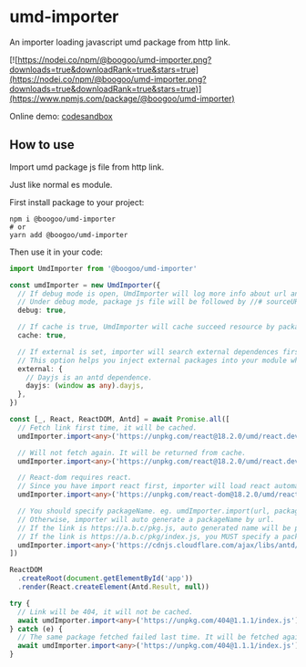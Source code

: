 # umd-importer
An importer loading javascript umd package from http link.

[![https://nodei.co/npm/@boogoo/umd-importer.png?downloads=true&downloadRank=true&stars=true](https://nodei.co/npm/@boogoo/umd-importer.png?downloads=true&downloadRank=true&stars=true)](https://www.npmjs.com/package/@boogoo/umd-importer)

Online demo: [codesandbox](https://codesandbox.io/p/sandbox/boogoo-umd-importer-uv9lei?file=%2Fsrc%2Fmain.tsx&selection=%5B%7B%22endColumn%22%3A46%2C%22endLineNumber%22%3A1%2C%22startColumn%22%3A26%2C%22startLineNumber%22%3A1%7D%5D)

## How to use
Import umd package js file from http link.

Just like normal es module.

First install package to your project:
```shell
npm i @boogoo/umd-importer
# or
yarn add @boogoo/umd-importer
```

Then use it in your code:
```typescript
import UmdImporter from '@boogoo/umd-importer'

const umdImporter = new UmdImporter({
  // If debug mode is open, UmdImporter will log more info about url and cache.
  // Under debug mode, package js file will be followed by //# sourceURL=[module], so you can debug package by devtools.
  debug: true,

  // If cache is true, UmdImporter will cache succeed resource by package name.
  cache: true,

  // If external is set, importer will search external dependences first.
  // This option helps you inject external packages into your module where called require('some-pkg').
  external: {
    // Dayjs is an antd dependence.
    dayjs: (window as any).dayjs,
  },
})

const [_, React, ReactDOM, Antd] = await Promise.all([
  // Fetch link first time, it will be cached.
  umdImporter.import<any>('https://unpkg.com/react@18.2.0/umd/react.development.js'),

  // Will not fetch again. It will be returned from cache.
  umdImporter.import<any>('https://unpkg.com/react@18.2.0/umd/react.development.js'),

  // React-dom requires react.
  // Since you have import react first, importer will load react automatic.
  umdImporter.import<any>('https://unpkg.com/react-dom@18.2.0/umd/react-dom.development.js'),

  // You should specify packageName. eg. umdImporter.import(url, packageName)
  // Otherwise, importer will auto generate a packageName by url.
  // If the link is https://a.b.c/pkg.js, auto generated name will be pkg.
  // If the link is https://a.b.c/pkg/index.js, you MUST specify a packageName. Otherwise, other link end with index.js will not be loaded.
  umdImporter.import<any>('https://cdnjs.cloudflare.com/ajax/libs/antd/5.2.2/antd.min.js', 'antd'),
])

ReactDOM
  .createRoot(document.getElementById('app'))
  .render(React.createElement(Antd.Result, null))

try {
  // Link will be 404, it will not be cached.
  await umdImporter.import<any>('https://unpkg.com/404@1.1.1/index.js')
} catch (e) {
  // The same package fetched failed last time. It will be fetched again.
  await umdImporter.import<any>('https://unpkg.com/404@1.1.1/index.js')
}
```
